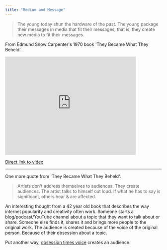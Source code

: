 ```yaml
---
title: "Medium and Message"
---
```

<blockquote><p>
  The young today shun the hardware of the past. The young package their messages in media that fit their messages, that is, they create new media to fit their messages.
</p></blockquote>
<p>From Edmund Snow Carpenter's 1970 book 'They Became What They Beheld'.</p>
<p><iframe width="420" height="315" src="http://www.youtube.com/embed/bm-Jjvqu3U4?rel=0" frameborder="0" allowfullscreen></iframe></p>
<p><a href="http://youtu.be/bm-Jjvqu3U4">Direct link to video</a></p>
<hr>
<p>One more quote from 'They Became What They Beheld':</p>
<blockquote><p>
  Artists don't address themselves to audiences. They create audiences. The artist talks to himself out loud. If what he has to say is significant, others hear &amp; are affected.
</p></blockquote>
<p>An interesting thought from a 42 year old book that describes the way internet popularity and creativity often work. Someone starts a blog/podcast/YouTube channel about a topic that they want to talk about or share. Someone else finds it, shares it and brings more people to the original work. The audience is created because of the voice of the original person. Because of their obsession about a topic.</p>
<p>Put another way, <a href="http://daringfireball.net/2009/03/obsession_times_voice">obsession times voice</a> creates an audience.</p>
